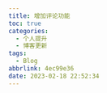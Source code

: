 ```yaml
---
title: 增加评论功能
toc: true
categories:
  - 个人提升
  - 博客更新
tags:
  - Blog
abbrlink: 4ec99e36
date: 2023-02-18 22:52:34
---
```

